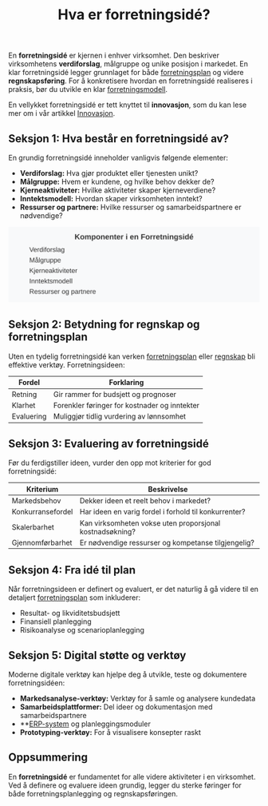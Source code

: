 ﻿---
title: "Hva er forretningsidé?"
seoTitle: "Hva er forretningsidé?"
description: 'En **forretningsidé** er kjernen i enhver virksomhet. Den beskriver virksomhetens **verdiforslag**, målgruppe og unike posisjon i markedet. En klar forretning...'
---

En **forretningsidé** er kjernen i enhver virksomhet. Den beskriver virksomhetens **verdiforslag**, målgruppe og unike posisjon i markedet. En klar forretningsidé legger grunnlaget for både [forretningsplan](/blogs/regnskap/hva-er-forretningsplan "Hva er Forretningsplan? Komplett Guide til Forretningsplanlegging og Regnskapsoppfølging") og videre **regnskapsføring**. For å konkretisere hvordan en forretningsidé realiseres i praksis, bør du utvikle en klar [forretningsmodell](/blogs/regnskap/hva-er-forretningsmodell "Hva er forretningsmodell? Komplett guide til utforming og evaluering av forretningsmodell for regnskap og virksomhetsstyring").

En vellykket forretningsidé er tett knyttet til **innovasjon**, som du kan lese mer om i vår artikkel [Innovasjon](/blogs/regnskap/innovasjon "Innovasjon i Regnskap: En Komplett Guide til Innovasjon i Regnskap og Utviklingskostnader").

## Seksjon 1: Hva består en forretningsidé av?

En grundig forretningsidé inneholder vanligvis følgende elementer:

* **Verdiforslag:** Hva gjør produktet eller tjenesten unikt?
* **Målgruppe:** Hvem er kundene, og hvilke behov dekker de?
* **Kjerneaktiviteter:** Hvilke aktiviteter skaper kjerneverdiene?
* **Inntektsmodell:** Hvordan skaper virksomheten inntekt?
* **Ressurser og partnere:** Hvilke ressurser og samarbeidspartnere er nødvendige?

![Komponenter i en Forretningsidé](forretningside-komponenter.svg)

## Seksjon 2: Betydning for regnskap og forretningsplan

Uten en tydelig forretningsidé kan verken [forretningsplan](/blogs/regnskap/hva-er-forretningsplan "Hva er Forretningsplan? Komplett Guide til Forretningsplanlegging og Regnskapsoppfølging") eller [regnskap](/blogs/regnskap/hva-er-regnskap "Hva er Regnskap? En Dybdeanalyse for Norge") bli effektive verktøy. Forretningsideen:

| Fordel   | Forklaring                                              |
|----------|----------------------------------------------------------|
| Retning  | Gir rammer for budsjett og prognoser                     |
| Klarhet  | Forenkler føringer for kostnader og inntekter            |
| Evaluering | Muliggjør tidlig vurdering av lønnsomhet                |

## Seksjon 3: Evaluering av forretningsidé

Før du ferdigstiller ideen, vurder den opp mot kriterier for god forretningsidé:

| Kriterium         | Beskrivelse                                            |
|-------------------|--------------------------------------------------------|
| Markedsbehov      | Dekker ideen et reelt behov i markedet?                |
| Konkurransefordel | Har ideen en varig fordel i forhold til konkurrenter? |
| Skalerbarhet      | Kan virksomheten vokse uten proporsjonal kostnadsøkning? |
| Gjennomførbarhet  | Er nødvendige ressurser og kompetanse tilgjengelig?     |

## Seksjon 4: Fra idé til plan

Når forretningsideen er definert og evaluert, er det naturlig å gå videre til en detaljert [forretningsplan](/blogs/regnskap/hva-er-forretningsplan "Hva er Forretningsplan? Komplett Guide til Forretningsplanlegging og Regnskapsoppfølging") som inkluderer:

* Resultat- og likviditetsbudsjett
* Finansiell planlegging
* Risikoanalyse og scenarioplanlegging

## Seksjon 5: Digital støtte og verktøy

Moderne digitale verktøy kan hjelpe deg å utvikle, teste og dokumentere forretningsidéen:

* **Markedsanalyse-verktøy:** Verktøy for å samle og analysere kundedata
* **Samarbeidsplattformer:** Del ideer og dokumentasjon med samarbeidspartnere
* **[ERP-system](/blogs/regnskap/hva-er-erp-system "Hva er ERP-system? Komplett Guide til Enterprise Resource Planning") og planleggingsmoduler
* **Prototyping-verktøy:** For å visualisere konsepter raskt

## Oppsummering

En **forretningsidé** er fundamentet for alle videre aktiviteter i en virksomhet. Ved å definere og evaluere ideen grundig, legger du sterke føringer for både forretningsplanlegging og regnskapsføringen.







